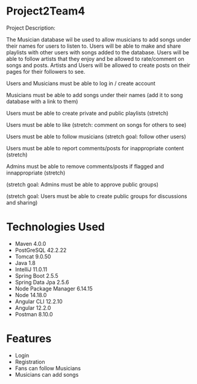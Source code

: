 # Project2Team4

Project Description: 

The Musician database wil be used to allow musicians to add songs under their names for users to listen to. Users will be able to make and share playlists with other users with songs added to the database. Users will be able to follow artists that they enjoy and be allowed to rate/comment on songs and posts. Artists and Users will be allowed to create posts on their pages for their followers to see.

Users and Musicians must be able to log in / create account

Musicians must be able to add songs under their names (add it to song database with a link to them)

Users must be able to create private and public playlists (stretch)

Users must be able to like (stretch: comment on songs for others to see)

Users must be able to follow musicians (stretch goal: follow other users)

Users must be able to report comments/posts for inappropriate content (stretch)

Admins must be able to remove comments/posts if flagged and innappropriate (stretch)

(stretch goal: Admins must be able to approve public groups)

(stretch goal: Users must be able to create public groups for discussions and sharing)

# Technologies Used

- Maven 4.0.0
- PostGreSQL 42.2.22
- Tomcat 9.0.50
- Java 1.8
- IntelliJ 11.0.11
- Spring Boot 2.5.5
- Spring Data Jpa 2.5.6
- Node Package Manager 6.14.15
- Node 14.18.0
- Angular CLI 12.2.10
- Angular 12.2.0
- Postman 8.10.0

# Features
- Login
- Registration
- Fans can follow Musicians
- Musicians can add songs
